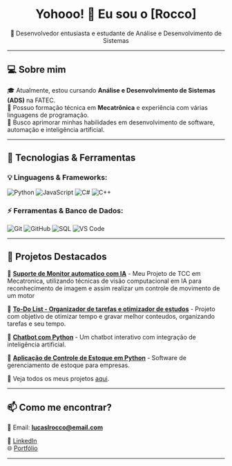 <h1 align="center">Yohooo! 👋 Eu sou o [Rocco]</h1>

<p align="center">
  🚀 Desenvolvedor entusiasta e estudante de Análise e Desenvolvimento de Sistemas
</p>

---

## 💻 Sobre mim  

🎓 Atualmente, estou cursando **Análise e Desenvolvimento de Sistemas (ADS)** na FATEC.  
🔧 Possuo formação técnica em **Mecatrônica** e experiência com várias linguagens de programação.  
🚀 Busco aprimorar minhas habilidades em desenvolvimento de software, automação e inteligência artificial.  

---

## 🚀 Tecnologias & Ferramentas  

### **💡 Linguagens & Frameworks:**  
![Python](https://img.shields.io/badge/Python-3776AB?style=for-the-badge&logo=python&logoColor=white)
![JavaScript](https://img.shields.io/badge/JavaScript-F7DF1E?style=for-the-badge&logo=javascript&logoColor=black)
![C#](https://img.shields.io/badge/C%23-239120?style=for-the-badge&logo=csharp&logoColor=white)
![C++](https://img.shields.io/badge/C++-00599C?style=for-the-badge&logo=cplusplus&logoColor=white)  

### **⚡ Ferramentas & Banco de Dados:**  
![Git](https://img.shields.io/badge/Git-F05032?style=for-the-badge&logo=git&logoColor=white)
![GitHub](https://img.shields.io/badge/GitHub-181717?style=for-the-badge&logo=github&logoColor=white)
![SQL](https://img.shields.io/badge/SQL-4479A1?style=for-the-badge&logo=mysql&logoColor=white)
![VS Code](https://img.shields.io/badge/VS%20Code-007ACC?style=for-the-badge&logo=visual-studio-code&logoColor=white)  

---

## 📂 Projetos Destacados  

🔹 [**Suporte de Monitor automatico com IA**](https://github.com/Lucas-Rocco/MonitorIA) - Meu Projeto de TCC em Mecatronica, utilizando técnicas de visão computacional em IA para reconhecimento de imagem e assim realizar um controle de movimento de um motor 

🔹 [**To-Do List - Organizador de tarefas e otimizador de estudos**](https://github.com/Lucas-Rocco/To-Do-list) - Projeto com objetivo de otimizar tempo e gravar melhor conteudos, organizando tarefas e seu tempo.

🔹 [**Chatbot com Python**](https://github.com/Lucas-Rocco/CHATBOT) - Um chatbot interativo com integração de inteligência artificial.  

🔹 [**Aplicação de Controle de Estoque em Python**](https://github.com/Lucas-Rocco/organizador) - Software de gerenciamento de estoque para empresas.  

📌 Veja todos os meus projetos [aqui](https://github.com/Lucas-Rocco?tab=repositories).  

---

## 📫 Como me encontrar?  

📧 Email: **lucaslrocco@email.com**  

💼 [LinkedIn](https://www.linkedin.com/in/lucas-r-ba6938269)  
🌐 [Portfólio](https://seuportfolio.com)  

---
